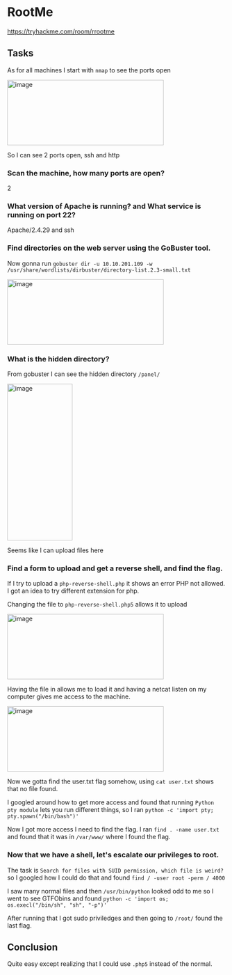 # RootMe

https://tryhackme.com/room/rrootme

## Tasks

As for all machines I start with ```nmap``` to see the ports open

<img width="360" height="150" alt="image" src="https://github.com/user-attachments/assets/3d52709a-b770-43d2-a8e9-d60b70457697" />

So I can see 2 ports open, ssh and http

### Scan the machine, how many ports are open?

2

### What version of Apache is running? and What service is running on port 22?

Apache/2.4.29 and ssh

### Find directories on the web server using the GoBuster tool.

Now gonna run ```gobuster dir -u 10.10.201.109 -w /usr/share/wordlists/dirbuster/directory-list.2.3-small.txt```

<img width="360" height="150" alt="image" src="https://github.com/user-attachments/assets/8bb0ec69-3a83-4876-843e-b9c5779ff5cd" />

### What is the hidden directory?

From gobuster I can see the hidden directory ```/panel/```

<img width="150" height="360" alt="image" src="https://github.com/user-attachments/assets/0a19b2bb-02c4-48aa-b271-e06e39ff85c4" />

Seems like I can upload files here

### Find a form to upload and get a reverse shell, and find the flag.

If I try to upload a ```php-reverse-shell.php``` it shows an error PHP not allowed. I got an idea to try different extension for php.

Changing the file to ```php-reverse-shell.php5``` allows it to upload

<img width="360" height="150" alt="image" src="https://github.com/user-attachments/assets/cc7c63a9-a9e2-4fcc-9199-0b40d2346bd4" />

Having the file in allows me to load it and having a netcat listen on my computer gives me access to the machine.

<img width="360" height="150" alt="image" src="https://github.com/user-attachments/assets/d7d7c6c7-2bd0-4a09-9b22-5699208e92f6" />

Now we gotta find the user.txt flag somehow, using ```cat user.txt``` shows that no file found.

I googled around how to get more access and found that running ```Python pty module``` lets you run different things, so I ran ```python -c 'import pty; pty.spawn("/bin/bash")'```

Now I got more access I need to find the flag. I ran ```find . -name user.txt``` and found that it was in ```/var/www/``` where I found the flag.

### Now that we have a shell, let's escalate our privileges to root.

The task is ```Search for files with SUID permission, which file is weird?``` so I googled how I could do that and found ```find / -user root -perm / 4000 ```

I saw many normal files and then ```/usr/bin/python``` looked odd to me so I went to see GTFObins and found ```python -c 'import os; os.execl("/bin/sh", "sh", "-p")'```

After running that I got sudo priviledges and then going to ```/root/``` found the last flag.


## Conclusion

Quite easy except realizing that I could use ```.php5``` instead of the normal.
